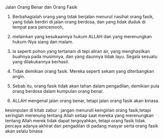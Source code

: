 Jalan Orang Benar dan Orang Fasik

1. Berbahagialah orang yang tidak berjalan menurut nasihat orang fasik, yang tidak berdiri di jalan orang berdosa, dan yang tidak duduk di tempat para pencemooh,

2. melainkan yang kesukaannya hukum ALLAH dan yang merenungkan hukum-Nya siang dan malam.

3. Ia seperti pohon yang tertanam di tepi aliran air, yang menghasilkan buahnya pada musimnya, dan yang daunnya tidak layu. Segala sesuatu yang dilakukannya berhasil.

4. Tidak demikian orang fasik. Mereka seperti sekam yang diterbangkan angin.

5. Sebab itu, orang fasik tidak akan tahan dalam pengadilan, demikian pula orang berdosa dalam kumpulan orang benar.

6. ALLAH mengenal jalan orang benar, tetapi jalan orang fasik akan binasa.

kesimpulan di kitab zabur  :
jangan menuruti keinginan orang fasik,tetapi seringlah merenung tentang Allah setiap saat mereka yang merenungkan tentang Allah merek tidak dapat tergoyahkan, tetapi orang fasik tidak
percaya adanya akhirat dan pengadilan di padang masyar serta orang fasik akan selalu binasa
